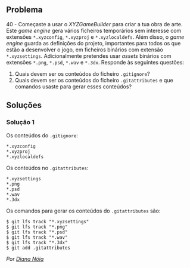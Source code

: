 ## Problema

40 - Começaste a usar o _XYZGameBuilder_ para criar a tua obra de arte. Este
_game engine_ gera vários ficheiros temporários sem interesse com extensões
`*.xyzconfig`, `*.xyzproj` e `*.xyzlocaldefs`. Além disso, o _game engine_
guarda as definições do projeto, importantes para todos os que estão a
desenvolver o jogo, em ficheiros binários com extensão `*.xyzsettings`.
Adicionalmente pretendes usar _assets_ binários com extensões `*.png`, `*.psd`,
`*.wav` e `*.3dx`. Responde às seguintes questões:

1. Quais devem ser os conteúdos do ficheiro `.gitignore`?
2. Quais devem ser os conteúdos do ficheiro `.gitattributes` e que comandos
   usaste para gerar esses conteúdos?

## Soluções

### Solução 1

Os conteúdos do `.gitignore`:

```
*.xyzconfig
*.xyzproj
*.xyzlocaldefs
```

Os conteúdos no `.gitattributes`:

```
*.xyzsettings
*.png
*.psd
*.wav
*.3dx
```

Os comandos para gerar os conteúdos do `.gitattributes` são:

```
$ git lfs track "*.xyzsettings"
$ git lfs track "*.png"
$ git lfs track "*.psd"
$ git lfs track "*.wav"
$ git lfs track "*.3dx"
$ git add .gitattributes
```

*Por [Diana Nóia](https://github.com/DianaNoia)*
